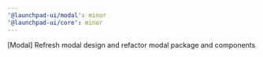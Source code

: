 ```yaml
---
'@launchpad-ui/modal': minor
'@launchpad-ui/core': minor
---
```


[Modal] Refresh modal design and refactor modal package and components
